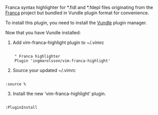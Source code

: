Franca syntax highlighter for *.fidl and *.fdepl files originating from the [Franca](https://github.com/franca/franca, "Franca") project but bundled in Vundle plugin format for convenience.  

To install this plugin, you need to install the [Vundle](https://github.com/VundleVlim/Vundle.vim, "Vundle") plugin manager.  

Now that you have Vundle installed:  

1. Add vim-franca-highlight plugin to ~/.vimrc  

<code>
    " Franca highlighter   
    Plugin 'ingmarolsson/vim-franca-highlight'  
</code>

2. Source your updated ~/.vimrc  
<code>
:source %  
</code>

3. Install the new 'vim-franca-highlight' plugin.  
<code>
:PluginInstall  
</code>
